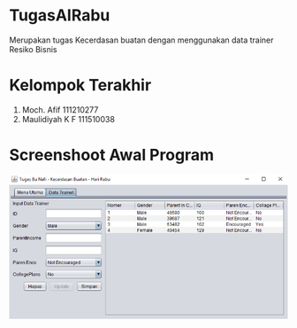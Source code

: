 # TugasAIRabu
Merupakan tugas Kecerdasan buatan dengan menggunakan data trainer Resiko Bisnis
# Kelompok Terakhir
1. Moch. Afif 111210277
2. Maulidiyah K F 111510038
# Screenshoot Awal Program
![alt text](https://github.com/mafifannisa/TugasAIRabu/raw/master/sc/1.PNG)
